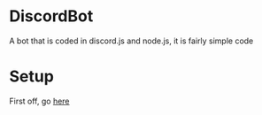 # DiscordBot
A bot that is coded in discord.js and node.js, it is fairly simple code
# Setup
First off, go [here](https://discordapp.com/developers/applications/me)
